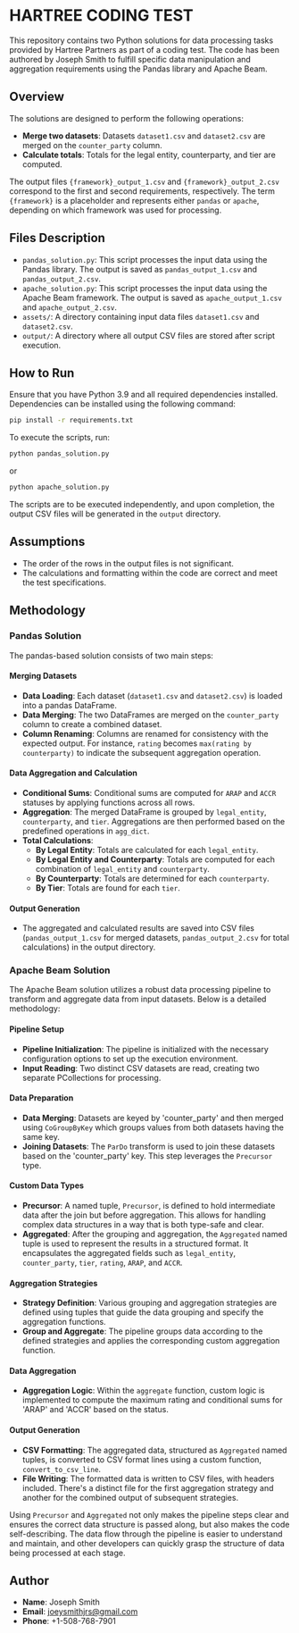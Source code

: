 # HARTREE CODING TEST

This repository contains two Python solutions for data processing tasks provided by Hartree Partners as part of a coding test. The code has been authored by Joseph Smith to fulfill specific data manipulation and aggregation requirements using the Pandas library and Apache Beam.

## Overview

The solutions are designed to perform the following operations:

- **Merge two datasets**: Datasets `dataset1.csv` and `dataset2.csv` are merged on the `counter_party` column.
- **Calculate totals**: Totals for the legal entity, counterparty, and tier are computed.

The output files `{framework}_output_1.csv` and `{framework}_output_2.csv` correspond to the first and second requirements, respectively. The term `{framework}` is a placeholder and represents either `pandas` or `apache`, depending on which framework was used for processing.

## Files Description

- `pandas_solution.py`: This script processes the input data using the Pandas library. The output is saved as `pandas_output_1.csv` and `pandas_output_2.csv`.
- `apache_solution.py`: This script processes the input data using the Apache Beam framework. The output is saved as `apache_output_1.csv` and `apache_output_2.csv`.
- `assets/`: A directory containing input data files `dataset1.csv` and `dataset2.csv`.
- `output/`: A directory where all output CSV files are stored after script execution.

## How to Run

Ensure that you have Python 3.9 and all required dependencies installed. Dependencies can be installed using the following command:

```bash
pip install -r requirements.txt
```
To execute the scripts, run:
```bash
python pandas_solution.py
```
or 
```bash
python apache_solution.py
```
The scripts are to be executed independently, and upon completion, the output CSV files will be generated in the `output` directory.

## Assumptions

- The order of the rows in the output files is not significant.
- The calculations and formatting within the code are correct and meet the test specifications.

## Methodology

### Pandas Solution

The pandas-based solution consists of two main steps:

#### Merging Datasets

- **Data Loading**: Each dataset (`dataset1.csv` and `dataset2.csv`) is loaded into a pandas DataFrame.
- **Data Merging**: The two DataFrames are merged on the `counter_party` column to create a combined dataset.
- **Column Renaming**: Columns are renamed for consistency with the expected output. For instance, `rating` becomes `max(rating by counterparty)` to indicate the subsequent aggregation operation.

#### Data Aggregation and Calculation

- **Conditional Sums**: Conditional sums are computed for `ARAP` and `ACCR` statuses by applying functions across all rows.
- **Aggregation**: The merged DataFrame is grouped by `legal_entity`, `counterparty`, and `tier`. Aggregations are then performed based on the predefined operations in `agg_dict`.
- **Total Calculations**:
  - **By Legal Entity**: Totals are calculated for each `legal_entity`.
  - **By Legal Entity and Counterparty**: Totals are computed for each combination of `legal_entity` and `counterparty`.
  - **By Counterparty**: Totals are determined for each `counterparty`.
  - **By Tier**: Totals are found for each `tier`.

#### Output Generation

- The aggregated and calculated results are saved into CSV files (`pandas_output_1.csv` for merged datasets, `pandas_output_2.csv` for total calculations) in the output directory.

### Apache Beam Solution

The Apache Beam solution utilizes a robust data processing pipeline to transform and aggregate data from input datasets. Below is a detailed methodology:

#### Pipeline Setup

- **Pipeline Initialization**: The pipeline is initialized with the necessary configuration options to set up the execution environment.
- **Input Reading**: Two distinct CSV datasets are read, creating two separate PCollections for processing.

#### Data Preparation

- **Data Merging**: Datasets are keyed by 'counter_party' and then merged using `CoGroupByKey` which groups values from both datasets having the same key.
- **Joining Datasets**: The `ParDo` transform is used to join these datasets based on the 'counter_party' key. This step leverages the `Precursor` type.

#### Custom Data Types

- **Precursor**: A named tuple, `Precursor`, is defined to hold intermediate data after the join but before aggregation. This allows for handling complex data structures in a way that is both type-safe and clear.
- **Aggregated**: After the grouping and aggregation, the `Aggregated` named tuple is used to represent the results in a structured format. It encapsulates the aggregated fields such as `legal_entity`, `counter_party`, `tier`, `rating`, `ARAP`, and `ACCR`.

#### Aggregation Strategies

- **Strategy Definition**: Various grouping and aggregation strategies are defined using tuples that guide the data grouping and specify the aggregation functions.
- **Group and Aggregate**: The pipeline groups data according to the defined strategies and applies the corresponding custom aggregation function.

#### Data Aggregation

- **Aggregation Logic**: Within the `aggregate` function, custom logic is implemented to compute the maximum rating and conditional sums for 'ARAP' and 'ACCR' based on the status.

#### Output Generation

- **CSV Formatting**: The aggregated data, structured as `Aggregated` named tuples, is converted to CSV format lines using a custom function, `convert_to_csv_line`.
- **File Writing**: The formatted data is written to CSV files, with headers included. There's a distinct file for the first aggregation strategy and another for the combined output of subsequent strategies.

Using `Precursor` and `Aggregated` not only makes the pipeline steps clear and ensures the correct data structure is passed along, but also makes the code self-describing. The data flow through the pipeline is easier to understand and maintain, and other developers can quickly grasp the structure of data being processed at each stage.

## Author

- **Name**: Joseph Smith
- **Email**: [joeysmithjrs@gmail.com](mailto:joeysmithjrs@gmail.com)
- **Phone**: +1-508-768-7901

